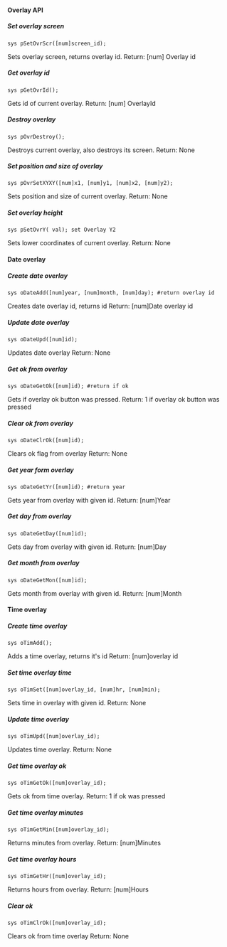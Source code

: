 #### Overlay API
##### Set overlay screen
    sys pSetOvrScr([num]screen_id);
Sets overlay screen, returns overlay id.
Return: [num] Overlay id
##### Get overlay id
    sys pGetOvrId();
Gets id of current overlay.
Return: [num] OverlayId
##### Destroy overlay
    sys pOvrDestroy();
Destroys current overlay, also destroys its screen.
Return: None
##### Set position and size of overlay
    sys pOvrSetXYXY([num]x1, [num]y1, [num]x2, [num]y2);
Sets position and size of current overlay.
Return: None
##### Set overlay height
    sys pSetOvrY( val); set Overlay Y2
Sets lower coordinates of current overlay.
Return: None

#### Date overlay

##### Create date overlay
    sys oDateAdd([num]year, [num]month, [num]day); #return overlay id
Creates date overlay id, returns id
Return: [num]Date overlay id
##### Update date overlay
    sys oDateUpd([num]id);
Updates date overlay
Return: None
##### Get ok from overlay
    sys oDateGetOk([num]id); #return if ok
Gets if overlay ok button was pressed.
Return: 1 if overlay ok button was pressed
##### Clear ok from overlay
    sys oDateClrOk([num]id);
Clears ok flag from overlay
Return: None
##### Get year form overlay
    sys oDateGetYr([num]id); #return year
Gets year from overlay with given id.
Return: [num]Year
##### Get day from overlay
    sys oDateGetDay([num]id);
Gets day from overlay with given id.
Return: [num]Day
##### Get month from overlay
    sys oDateGetMon([num]id);
Gets month from overlay with given id.
Return: [num]Month

#### Time overlay

##### Create time overlay
    sys oTimAdd();
Adds a time overlay, returns it's id
Return: [num]overlay id
##### Set time overlay time
    sys oTimSet([num]overlay_id, [num]hr, [num]min);
Sets time in overlay with given id.
Return: None
##### Update time overlay
    sys oTimUpd([num]overlay_id);
Updates time overlay.
Return: None
##### Get time overlay ok
    sys oTimGetOk([num]overlay_id);
Gets ok from time overlay.
Return: 1 if ok was pressed
##### Get time overlay minutes
    sys oTimGetMin([num]overlay_id);
Returns minutes from overlay.
Return: [num]Minutes
##### Get time overlay hours
    sys oTimGetHr([num]overlay_id);
Returns hours from overlay.
Return: [num]Hours
##### Clear ok
    sys oTimClrOk([num]overlay_id);
Clears ok from time overlay
Return: None
